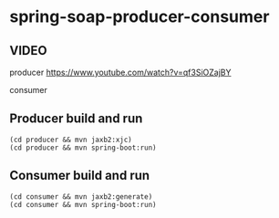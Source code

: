 # spring-soap-producer-consumer

## VIDEO
producer
https://www.youtube.com/watch?v=qf3SiOZajBY

consumer

## Producer build and run

```
(cd producer && mvn jaxb2:xjc)
(cd producer && mvn spring-boot:run)
```

## Consumer build and run

```
(cd consumer && mvn jaxb2:generate)
(cd consumer && mvn spring-boot:run)
```

